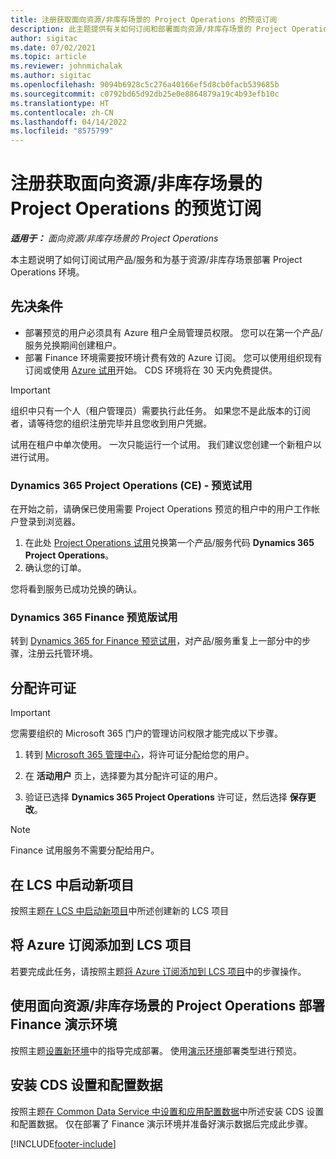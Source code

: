 ```yaml
---
title: 注册获取面向资源/非库存场景的 Project Operations 的预览订阅
description: 此主题提供有关如何订阅和部署面向资源/非库存场景的 Project Operations。
author: sigitac
ms.date: 07/02/2021
ms.topic: article
ms.reviewer: johnmichalak
ms.author: sigitac
ms.openlocfilehash: 9094b6928c5c276a40166ef5d8cb0facb539685b
ms.sourcegitcommit: c0792bd65d92db25e0e8864879a19c4b93efb10c
ms.translationtype: HT
ms.contentlocale: zh-CN
ms.lasthandoff: 04/14/2022
ms.locfileid: "8575799"
---
```

# <a name="sign-up-for-project-operations-preview-subscriptions-for-resource-non-stocked-scenarios"></a>注册获取面向资源/非库存场景的 Project Operations 的预览订阅

_**适用于：** 面向资源/非库存场景的 Project Operations_



本主题说明了如何订阅试用产品/服务和为基于资源/非库存场景部署 Project Operations 环境。

## <a name="prerequisites"></a>先决条件
- 部署预览的用户必须具有 Azure 租户全局管理员权限。 您可以在第一个产品/服务兑换期间创建租户。 
- 部署 Finance 环境需要按环境计费有效的 Azure 订阅。 您可以使用组织现有订阅或使用 [Azure 试用](https://azure.microsoft.com/free/)开始。 CDS 环境将在 30 天内免费提供。

> [!IMPORTANT]
> 组织中只有一个人（租户管理员）需要执行此任务。 如果您不是此版本的订阅者，请等待您的组织注册完毕并且您收到用户凭据。
> 
> 试用在租户中单次使用。 一次只能运行一个试用。 我们建议您创建一个新租户以进行试用。


### <a name="dynamics-365-project-operations-ce---preview-trial"></a>Dynamics 365 Project Operations (CE) - 预览试用 

在开始之前，请确保已使用需要 Project Operations 预览的租户中的用户工作帐户登录到浏览器。

1. 在此处 [Project Operations 试用](https://aka.ms/try-po)兑换第一个产品/服务代码 **Dynamics 365 Project Operations**。
2. 确认您的订单。

  您将看到服务已成功兑换的确认。

### <a name="dynamics-365-finance-preview-trial"></a>Dynamics 365 Finance 预览版试用

转到 [Dynamics 365 for Finance 预览试用](https://aka.ms/trypoche)，对产品/服务重复上一部分中的步骤，注册云托管环境。  

## <a name="assign-licenses"></a>分配许可证

> [!IMPORTANT]
> 您需要组织的 Microsoft 365 门户的管理访问权限才能完成以下步骤。

1. 转到 [Microsoft 365 管理中心](https://portal.office.com/)，将许可证分配给您的用户。

2. 在 **活动用户** 页上，选择要为其分配许可证的用户。

3. 验证已选择 **Dynamics 365 Project Operations** 许可证，然后选择 **保存更改**。

> [!NOTE]
> Finance 试用服务不需要分配给用户。

## <a name="start-a-new-project-in-lcs"></a>在 LCS 中启动新项目

按照主题[在 LCS 中启动新项目](create-lcs-project.md)中所述创建新的 LCS 项目

## <a name="add-an-azure-subscription-to-an-lcs-project"></a>将 Azure 订阅添加到 LCS 项目

若要完成此任务，请按照主题[将 Azure 订阅添加到 LCS 项目](resource-add-azure-subscription-lcs-project.md)中的步骤操作。

## <a name="deploy-finance-demo-environment-with-project-operations-for-resourcenon-stocked-scenarios"></a>使用面向资源/非库存场景的 Project Operations 部署 Finance 演示环境

按照主题[设置新环境](resource-provision-new-environment.md)中的指导完成部署。 使用[演示环境](/dynamics365/fin-ops-core/dev-itpro/deployment/deploy-demo-environment)部署类型进行预览。 

## <a name="install-cds-setup-and-configuration-data"></a>安装 CDS 设置和配置数据

按照主题[在 Common Data Service 中设置和应用配置数据](resource-apply-pro-setup-config-data.md)中所述安装 CDS 设置和配置数据。
仅在部署了 Finance 演示环境并准备好演示数据后完成此步骤。


[!INCLUDE[footer-include](../includes/footer-banner.md)]
